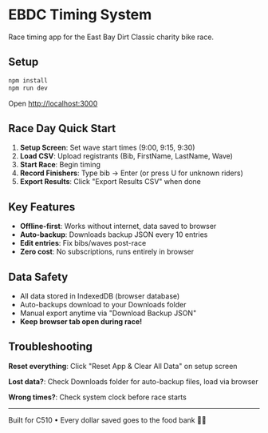 # EBDC Timing System

Race timing app for the East Bay Dirt Classic charity bike race.

## Setup

```bash
npm install
npm run dev
```

Open [http://localhost:3000](http://localhost:3000)

## Race Day Quick Start

1. **Setup Screen**: Set wave start times (9:00, 9:15, 9:30)
2. **Load CSV**: Upload registrants (Bib, FirstName, LastName, Wave)
3. **Start Race**: Begin timing
4. **Record Finishers**: Type bib → Enter (or press U for unknown riders)
5. **Export Results**: Click "Export Results CSV" when done

## Key Features

- **Offline-first**: Works without internet, data saved to browser
- **Auto-backup**: Downloads backup JSON every 10 entries
- **Edit entries**: Fix bibs/waves post-race
- **Zero cost**: No subscriptions, runs entirely in browser

## Data Safety

- All data stored in IndexedDB (browser database)
- Auto-backups download to your Downloads folder
- Manual export anytime via "Download Backup JSON"
- **Keep browser tab open during race!**

## Troubleshooting

**Reset everything**: Click "Reset App & Clear All Data" on setup screen

**Lost data?**: Check Downloads folder for auto-backup files, load via browser

**Wrong times?**: Check system clock before race starts

---

Built for C510 • Every dollar saved goes to the food bank 🚴💚